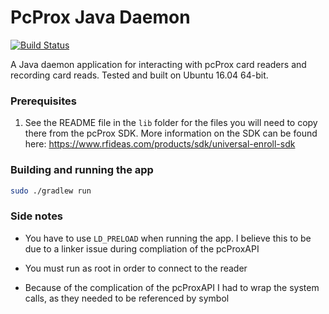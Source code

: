 # PcProx Java Daemon
[![Build Status](https://travis-ci.org/wsharp07/pcprox-java-daemon.svg?branch=master)](https://travis-ci.org/wsharp07/pcprox-java-daemon)

A Java daemon application for interacting with pcProx card readers and recording card reads. Tested and built on Ubuntu 16.04 64-bit.

### Prerequisites

1. See the README file in the `lib` folder for the files you will need to copy there from the pcProx SDK. More information on the SDK can be found here: https://www.rfideas.com/products/sdk/universal-enroll-sdk

### Building and running the app

```bash
sudo ./gradlew run
```

### Side notes

* You have to use `LD_PRELOAD` when running the app. I believe this to be due to a linker issue during compliation of the pcProxAPI

* You must run as root in order to connect to the reader

* Because of the complication of the pcProxAPI I had to wrap the system calls, as they needed to be referenced by symbol
